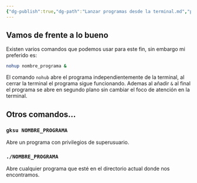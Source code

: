 ```yaml
---
{"dg-publish":true,"dg-path":"Lanzar programas desde la terminal.md","permalink":"/lanzar-programas-desde-la-terminal/","tags":["linux","terminal","bash"]}
---
```


## Vamos de frente a lo bueno
Existen varios comandos que podemos usar para este fin, sin embargo mi preferido es:
```bash
nohup nombre_programa &
```
El comando `nohub` abre el programa independientemente de la terminal, al cerrar la terminal el programa sigue funcionando. Ademas al añadir `&` al final el programa se abre en segundo plano sin cambiar el foco de atención en la terminal.
## Otros comandos...
### `gksu NOMBRE_PROGRAMA`
Abre un programa con privilegios de superusuario.
### `./NOMBRE_PROGRAMA`
Abre cualquier programa que esté en el directorio actual donde nos encontramos.
